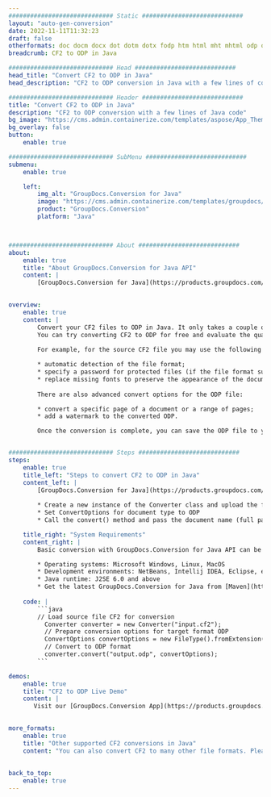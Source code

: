 ```yaml
---
############################# Static ############################
layout: "auto-gen-conversion"
date: 2022-11-11T11:32:23
draft: false
otherformats: doc docm docx dot dotm dotx fodp htm html mht mhtml odp odt otp pot potm potx pps ppsm ppsx ppt pptm pptx rtf
breadcrumb: CF2 to ODP in Java

############################# Head ############################
head_title: "Convert CF2 to ODP in Java"
head_description: "CF2 to ODP conversion in Java with a few lines of code. Convert over 160 file formats using the GroupDocs document conversion API for Java"

############################# Header ############################
title: "Convert CF2 to ODP in Java"
description: "CF2 to ODP conversion with a few lines of Java code"
bg_image: "https://cms.admin.containerize.com/templates/aspose/App_Themes/V3/images/bg/header1.png"
bg_overlay: false
button:
    enable: true

############################# SubMenu ############################
submenu:
    enable: true

    left:
        img_alt: "GroupDocs.Conversion for Java"
        image: "https://cms.admin.containerize.com/templates/groupdocs/images/product-logos/90x90-noborder/groupdocs-conversion-java.png"
        product: "GroupDocs.Conversion"
        platform: "Java"



############################# About ############################
about:
    enable: true
    title: "About GroupDocs.Conversion for Java API"
    content: |
        [GroupDocs.Conversion for Java](https://products.groupdocs.com/conversion/java/) is an advanced file format conversion API for converting between popular image and document formats such as Microsoft Office, OpenDocument, PDF, HTML, email, CAD. and much more with just a few lines of code. The native API automatically detects the formats of the original documents and offers many options for customizing the converted documents. Along with the function of extracting information from a document, it also supports caching of the conversion results to the local disk by default. However, any type of cache storage can be supported by implementing the appropriate interfaces - Amazon S3, Dropbox, Google Drive, Windows Azure, Reddis, or any others.
    

overview:
    enable: true
    content: |
        Convert your CF2 files to ODP in Java. It only takes a couple of lines of Java code on any platform of your choice, such as Windows, Linux, macOS.
        You can try converting CF2 to ODP for free and evaluate the quality of the conversion results. Along with simple file conversion scripts, you can try more sophisticated options for loading the CF2 source file and storing the ODP output. 
        
        For example, for the source CF2 file you may use the following load options:

        * automatic detection of the file format;
        * specify a password for protected files (if the file format supports it);
        * replace missing fonts to preserve the appearance of the document.
        
        There are also advanced convert options for the ODP file:

        * convert a specific page of a document or a range of pages;
        * add a watermark to the converted ODP.

        Once the conversion is complete, you can save the ODP file to your local file path or to any third party storage such as FTP, Amazon S3, Google Drive, Dropbox etc. Please note - to convert CF2 to ODP, you do not need to install any additional software, such as MS Office, Open Office, Adobe Acrobat Reader etc.


############################# Steps ############################
steps:
    enable: true
    title_left: "Steps to convert CF2 to ODP in Java"
    content_left: |
        [GroupDocs.Conversion for Java](https://products.groupdocs.com/conversion/java/) allows developers to easily convert CF2 file to ODP with a few lines of code.
        
        * Create a new instance of the Converter class and upload the file CF2 with the full path
        * Set ConvertOptions for document type to ODP
        * Call the convert() method and pass the document name (full path) and format (ODP) as a parameter

    title_right: "System Requirements"
    content_right: |
        Basic conversion with GroupDocs.Conversion for Java API can be done with just a few lines of code. Our APIs are supported on all major platforms and operating systems. Before executing the code below, make sure you have the following prerequisites installed on your system.

        * Operating systems: Microsoft Windows, Linux, MacOS
        * Development environments: NetBeans, Intellij IDEA, Eclipse, etc.
        * Java runtime: J2SE 6.0 and above
        * Get the latest GroupDocs.Conversion for Java from [Maven](https://repository.groupdocs.com/webapp/#/artifacts/browse/tree/General/repo/com/groupdocs/groupdocs-conversion)
         
    code: |
        ```java    
        // Load source file CF2 for conversion
          Converter converter = new Converter("input.cf2");
          // Prepare conversion options for target format ODP
          ConvertOptions convertOptions = new FileType().fromExtension("odp").getConvertOptions();
          // Convert to ODP format
          converter.convert("output.odp", convertOptions);
        ```

demos:
    enable: true
    title: "CF2 to ODP Live Demo"
    content: |
       Visit our [GroupDocs.Conversion App](https://products.groupdocs.app/conversion/family) website and try CF2 to ODP conversion now. The free demo has the following benefits
          

more_formats:
    enable: true
    title: "Other supported CF2 conversions in Java"
    content: "You can also convert CF2 to many other file formats. Please see the list below."
       
       
back_to_top:
    enable: true
---
```

